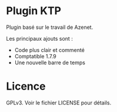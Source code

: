 Plugin KTP
==========

Plugin basé sur le travail de Azenet.

Les principaux ajouts sont :
 * Code plus clair et commenté
 * Comptatible 1.7.9
 * Une nouvelle barre de temps

Licence
=======

GPLv3. Voir le fichier LICENSE pour détails.